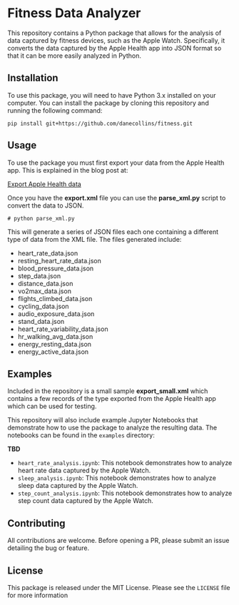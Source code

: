 # Fitness Data Analyzer

This repository contains a Python package that allows for the analysis of data captured by fitness devices, such as the Apple Watch. Specifically, it converts the data captured by the Apple Health app into JSON format so that it can be more easily analyzed in Python.

## Installation

To use this package, you will need to have Python 3.x installed on your computer. You can install the package by cloning this repository and running the following command:

```
pip install git+https://github.com/danecollins/fitness.git
```

## Usage

To use the package you must first export your data from the Apple Health app.  This is explained in the blog post at:

[Export Apple Health data](https://danecollins.github.io/apple-health-data-analysis-series-getting-data.html)

Once you have the **export.xml** file you can use the **parse_xml.py** script to convert the data to JSON.

```
# python parse_xml.py
```

This will generate a series of JSON files each one containing a different type of data from the XML file.  The files generated include:

* heart\_rate\_data.json
* resting\_heart\_rate_data.json
* blood\_pressure\_data.json
* step\_data.json
* distance\_data.json
* vo2max\_data.json
* flights\_climbed_data.json
* cycling\_data.json
* audio\_exposure_data.json
* stand\_data.json
* heart\_rate\_variability_data.json
* hr\_walking\_avg_data.json
* energy\_resting\_data.json
* energy\_active\_data.json


## Examples

Included in the repository is a small sample **export_small.xml** which contains a few records of the type exported from the Apple Health app which can be used for testing.

This repository will also include example Jupyter Notebooks that demonstrate how to use the package to analyze the resulting data. The notebooks can be found in the `examples` directory:

**TBD**

- `heart_rate_analysis.ipynb`: This notebook demonstrates how to analyze heart rate data captured by the Apple Watch.
- `sleep_analysis.ipynb`: This notebook demonstrates how to analyze sleep data captured by the Apple Watch.
- `step_count_analysis.ipynb`: This notebook demonstrates how to analyze step count data captured by the Apple Watch.

## Contributing

All contributions are welcome. Before opening a PR, please submit an issue detailing the bug or feature. 

## License

This package is released under the MIT License. Please see the `LICENSE` file for more information
